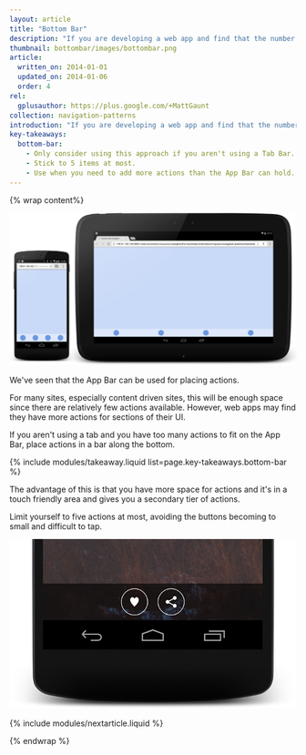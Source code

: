 ```yaml
---
layout: article
title: "Bottom Bar"
description: "If you are developing a web app and find that the number of actions a user can perform is more than the App Bar can handle, the best option is to overflow into a Bottom Bar."
thumbnail: bottombar/images/bottombar.png
article:
  written_on: 2014-01-01
  updated_on: 2014-01-06
  order: 4
rel:
  gplusauthor: https://plus.google.com/+MattGaunt
collection: navigation-patterns
introduction: "If you are developing a web app and find that the number of actions a user can perform is more than the App Bar can handle, the best option is to overflow into a Bottom Bar."
key-takeaways:
  bottom-bar:
    - Only consider using this approach if you aren't using a Tab Bar.
    - Stick to 5 items at most.
    - Use when you need to add more actions than the App Bar can hold.
---
```


{% wrap content%}

<a href="{{site.baseurl}}/resources/samples/layouts/navigation-patterns/bottombar-sample1.html">
	<img class="g-medium--full g-wide--full" src="images/bottombar.png">
</a>

<div style="clear: both;"></div>

We've seen that the App Bar can be used for placing actions.

For many sites, especially content driven sites, this will be enough space since there are relatively few actions available. However, web apps may find they have more actions for sections of their UI.

If you aren't using a tab and you have too many actions to fit on the App Bar, place actions in a bar along the bottom.

{% include modules/takeaway.liquid list=page.key-takeaways.bottom-bar %}

The advantage of this is that you have more space for actions and it's in a touch friendly area and gives you a secondary tier of actions.

Limit yourself to five actions at most, avoiding the buttons becoming to small and difficult to tap.

<a href="{{site.baseurl}}/resources/samples/layouts/navigation-patterns/appbar-navdrawer-bottombar-sample.html">
	<img class="g--half g--last" src="images/bottom-bar-alt-1.png"> 
</a>

<div style="clear: both;"></div>

{% include modules/nextarticle.liquid %}

{% endwrap %}
